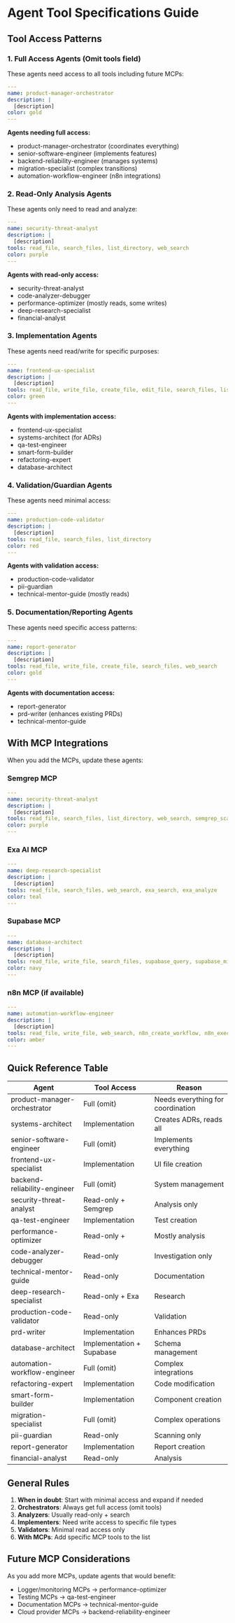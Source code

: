 # Agent Tool Specifications Guide

## Tool Access Patterns

### 1. Full Access Agents (Omit tools field)
These agents need access to all tools including future MCPs:

```yaml
---
name: product-manager-orchestrator
description: |
  [description]
color: gold
---
```

**Agents needing full access:**
- product-manager-orchestrator (coordinates everything)
- senior-software-engineer (implements features)
- backend-reliability-engineer (manages systems)
- migration-specialist (complex transitions)
- automation-workflow-engineer (n8n integrations)

### 2. Read-Only Analysis Agents
These agents only need to read and analyze:

```yaml
---
name: security-threat-analyst
description: |
  [description]
tools: read_file, search_files, list_directory, web_search
color: purple
---
```

**Agents with read-only access:**
- security-threat-analyst
- code-analyzer-debugger
- performance-optimizer (mostly reads, some writes)
- deep-research-specialist
- financial-analyst

### 3. Implementation Agents
These agents need read/write for specific purposes:

```yaml
---
name: frontend-ux-specialist
description: |
  [description]
tools: read_file, write_file, create_file, edit_file, search_files, list_directory
color: green
---
```

**Agents with implementation access:**
- frontend-ux-specialist
- systems-architect (for ADRs)
- qa-test-engineer
- smart-form-builder
- refactoring-expert
- database-architect

### 4. Validation/Guardian Agents
These agents need minimal access:

```yaml
---
name: production-code-validator
description: |
  [description]
tools: read_file, search_files, list_directory
color: red
---
```

**Agents with validation access:**
- production-code-validator
- pii-guardian
- technical-mentor-guide (mostly reads)

### 5. Documentation/Reporting Agents
These agents need specific access patterns:

```yaml
---
name: report-generator
description: |
  [description]
tools: read_file, write_file, create_file, search_files, web_search
color: gold
---
```

**Agents with documentation access:**
- report-generator
- prd-writer (enhances existing PRDs)
- technical-mentor-guide

## With MCP Integrations

When you add the MCPs, update these agents:

### Semgrep MCP
```yaml
---
name: security-threat-analyst
description: |
  [description]
tools: read_file, search_files, list_directory, web_search, semgrep_scan, semgrep_rules
color: purple
---
```

### Exa AI MCP
```yaml
---
name: deep-research-specialist
description: |
  [description]
tools: read_file, search_files, web_search, exa_search, exa_analyze
color: teal
---
```

### Supabase MCP
```yaml
---
name: database-architect
description: |
  [description]
tools: read_file, write_file, search_files, supabase_query, supabase_migrate, supabase_schema
color: navy
---
```

### n8n MCP (if available)
```yaml
---
name: automation-workflow-engineer
description: |
  [description]
tools: read_file, write_file, web_search, n8n_create_workflow, n8n_execute, n8n_schedule
color: amber
---
```

## Quick Reference Table

| Agent | Tool Access | Reason |
|-------|-------------|---------|
| product-manager-orchestrator | Full (omit) | Needs everything for coordination |
| systems-architect | Implementation | Creates ADRs, reads all |
| senior-software-engineer | Full (omit) | Implements everything |
| frontend-ux-specialist | Implementation | UI file creation |
| backend-reliability-engineer | Full (omit) | System management |
| security-threat-analyst | Read-only + Semgrep | Analysis only |
| qa-test-engineer | Implementation | Test creation |
| performance-optimizer | Read-only + | Mostly analysis |
| code-analyzer-debugger | Read-only | Investigation only |
| technical-mentor-guide | Read-only | Documentation |
| deep-research-specialist | Read-only + Exa | Research |
| production-code-validator | Read-only | Validation |
| prd-writer | Implementation | Enhances PRDs |
| database-architect | Implementation + Supabase | Schema management |
| automation-workflow-engineer | Full (omit) | Complex integrations |
| refactoring-expert | Implementation | Code modification |
| smart-form-builder | Implementation | Component creation |
| migration-specialist | Full (omit) | Complex operations |
| pii-guardian | Read-only | Scanning only |
| report-generator | Implementation | Report creation |
| financial-analyst | Read-only | Analysis |

## General Rules

1. **When in doubt**: Start with minimal access and expand if needed
2. **Orchestrators**: Always get full access (omit tools)
3. **Analyzers**: Usually read-only + search
4. **Implementers**: Need write access to specific file types
5. **Validators**: Minimal read access only
6. **With MCPs**: Add specific MCP tools to the list

## Future MCP Considerations

As you add more MCPs, update agents that would benefit:
- Logger/monitoring MCPs → performance-optimizer
- Testing MCPs → qa-test-engineer  
- Documentation MCPs → technical-mentor-guide
- Cloud provider MCPs → backend-reliability-engineer
